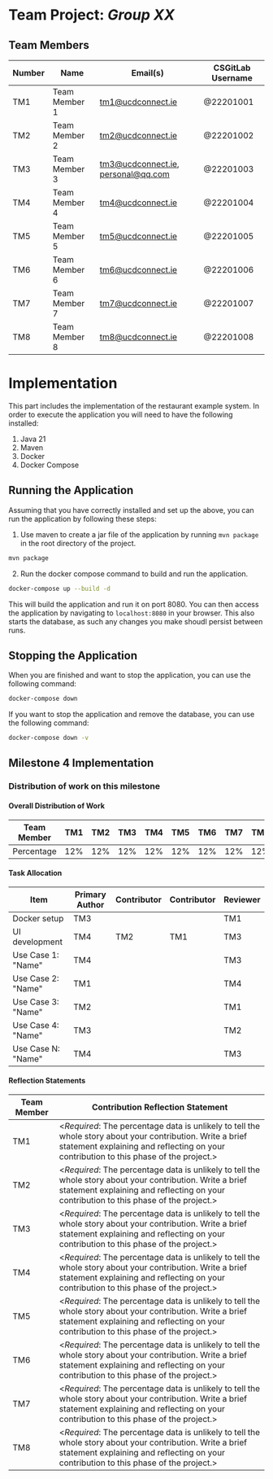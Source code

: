 
# Team Project: *Group XX*

## Team Members
| Number | Name | Email(s) | CSGitLab Username |
|--------|------|----------|-------------------|
| TM1    | Team Member 1 | tm1@ucdconnect.ie | @22201001 |
| TM2    | Team Member 2 | tm2@ucdconnect.ie | @22201002 |     
| TM3    | Team Member 3 | tm3@ucdconnect.ie, personal@qq.com | @22201003 |     
| TM4    | Team Member 4 | tm4@ucdconnect.ie | @22201004 |     
| TM5    | Team Member 5 | tm5@ucdconnect.ie | @22201005 |     
| TM6    | Team Member 6 | tm6@ucdconnect.ie | @22201006 |     
| TM7    | Team Member 7 | tm7@ucdconnect.ie | @22201007 |     
| TM8    | Team Member 8 | tm8@ucdconnect.ie | @22201008 |

# Implementation

This part includes the implementation of the restaurant example system. In order to execute the application you will need to have the following installed:
1. Java 21
2. Maven
3. Docker
4. Docker Compose

## Running the Application	
Assuming that you have correctly installed and set up the above, you can run the application by following these steps:
1. Use maven to create a jar file of the application by running `mvn package` in the root directory of the project.
```bash
mvn package
```
2. Run the docker compose command to build and run the application.
```bash
docker-compose up --build -d
```

This will build the application and run it on port 8080. You can then access the application by navigating to `localhost:8080` in your browser. This also starts the database, as such any changes you make shoudl persist between runs.

## Stopping the Application
When you are finished and want to stop the application, you can use the following command:
```bash
docker-compose down
```

If you want to stop the application and remove the database, you can use the following command:
```bash
docker-compose down -v
```

## Milestone 4 Implementation

### Distribution of work on this milestone
#### Overall Distribution of Work
| Team Member | TM1 | TM2 | TM3 | TM4 | TM5 | TM6 | TM7 | TM8 |
|-------------|-----|-----|-----|-----|-----|-----|-----|-----|
| Percentage  | 12% | 12% | 12% | 12% | 12% | 12% | 12% | 12% |
#### Task Allocation
| Item               | Primary Author | Contributor | Contributor | Reviewer |
|--------------------|-----|-----|-----|-----|
| Docker setup       | TM3 |     |     | TM1 |
| UI development     | TM4 | TM2 | TM1 | TM3 |
| Use Case 1: "Name" | TM4 |     |     | TM3 |
| Use Case 2: "Name" | TM1 |     |     | TM4 |
| Use Case 3: "Name" | TM2 |     |     | TM1 |
| Use Case 4: "Name" | TM3 |     |     | TM2 |
| Use Case N: "Name" | TM4 |     |     | TM3 |


#### Reflection Statements
| Team Member | Contribution Reflection Statement |
|-------------|-------------------|
|TM1| <*Required*: The percentage data is unlikely to tell the whole story about your contribution. Write a brief statement explaining and reflecting on your contribution to this phase of the project.> |
|TM2| <*Required*: The percentage data is unlikely to tell the whole story about your contribution. Write a brief statement explaining and reflecting on your contribution to this phase of the project.> |
|TM3| <*Required*: The percentage data is unlikely to tell the whole story about your contribution. Write a brief statement explaining and reflecting on your contribution to this phase of the project.> |
|TM4| <*Required*: The percentage data is unlikely to tell the whole story about your contribution. Write a brief statement explaining and reflecting on your contribution to this phase of the project.> |
|TM5| <*Required*: The percentage data is unlikely to tell the whole story about your contribution. Write a brief statement explaining and reflecting on your contribution to this phase of the project.> |
|TM6| <*Required*: The percentage data is unlikely to tell the whole story about your contribution. Write a brief statement explaining and reflecting on your contribution to this phase of the project.> |
|TM7| <*Required*: The percentage data is unlikely to tell the whole story about your contribution. Write a brief statement explaining and reflecting on your contribution to this phase of the project.> |
|TM8| <*Required*: The percentage data is unlikely to tell the whole story about your contribution. Write a brief statement explaining and reflecting on your contribution to this phase of the project.> |

